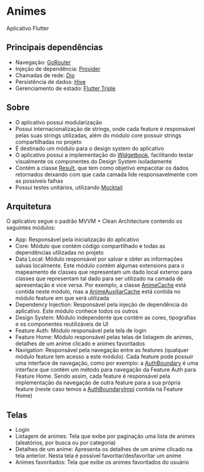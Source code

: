 # Animes

Aplicativo Flutter

## Principais dependências

- Navegação: [GoRouter](https://pub.dev/packages/go_router)
- Injeção de dependência: [Provider](https://pub.dev/packages/provider)
- Chamadas de rede: [Dio](https://pub.dev/packages/dio)
- Persistência de dados: [Hive](https://pub.dev/packages/hive)
- Gerenciamento de estado: [Flutter Triple](https://pub.dev/packages/flutter_triple)

## Sobre

- O aplicativo possui modularização
- Possui internacionalização de strings, onde cada feature é responsável pelas suas strings utilizadas, além do módulo core possuir strings compartilhadas no projeto
- É destinado um módulo para o design system do aplicativo
- O aplicativo possui a implementação do [Widgetbook](https://www.widgetbook.io/), facilitando testar visualmente os componentes do Design System isoladamente
- Contém a classe [Result](https://github.com/alvarobcprado/animes_app/blob/main/modules/core/lib/src/commons/result.dart), que tem como objetivo empacotar os dados retornados deixando com que cada camada lide responsavelmente com as possíveis falhas
- Possui testes unitários, utilizando [Mocktail](https://pub.dev/packages/mocktail)

## Arquitetura

O aplicativo segue o padrão MVVM + Clean Architecture contendo os seguintes módulos:

- App: Responsável pela inicialização do aplicativo 
- Core: Módulo que contém código compartilhado e todas as dependências utilizadas no projeto
- Data Local: Módulo responsável por salvar e obter as informações salvas localmente. Este módulo contém algumas extensions para o mapeamento de classes que representam um dado local externo para classes que representam tal dado para ser utilizado na camada de apresentação e vice versa. Por exemplo, a classe [AnimeCache](https://github.com/alvarobcprado/animes_app/blob/main/modules/data_local/lib/src/models/anime_cache.dart) está contida neste módulo, mas a [AnimeAuxiliarCache](https://github.com/alvarobcprado/animes_app/blob/main/modules/feature_home/lib/src/data/cache/models/anime_auxiliar_cache.dart) está contida no módulo feature em que será utilizada
- Dependency Injection: Responsável pela injeção de dependência do aplicativo. Este módulo conhece todos os outros
- Design System: Módulo independente que contém as cores, tipografias e os componentes reutilizáveis de UI
- Feature Auth: Módulo responsável pela tela de login
- Feature Home: Módulo responsável pelas telas de listagem de animes, detalhes de um anime clicado e animes favoritados
- Navigation: Responsável pela navegação entre as features (qualquer módulo feature tem acesso a este módulo). Cada feature pode possuir uma interface de navegação, como por exemplo: a [AuthBoundary](https://github.com/alvarobcprado/animes_app/blob/main/modules/navigation/lib/src/auth_boundary.dart) é uma interface que contém um método para navegação da Feature Auth para Feature Home. Sendo assim, cada feature é responsável pela implementação da navegação de outra feature para a sua própria feature (neste caso temos a [AuthBoundaryImpl](https://github.com/alvarobcprado/animes_app/blob/main/modules/feature_home/lib/src/boundary/auth_boundary_impl.dart) contida na Feature Home)

## Telas

- Login
- Listagem de animes: Tela que exibe por paginação uma lista de animes (aleatórios, por busca ou por categoria)
- Detalhes de um anime: Apresenta os detalhes de um anime clicado na tela anterior. Nesta tela é possível favoritar/desfavoritar um anime
- Animes favoritados: Tela que exibe os animes favoritados do usuário

